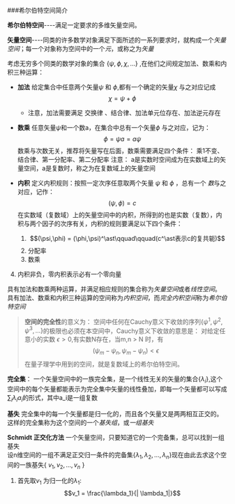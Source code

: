 ###希尔伯特空间简介  

**希尔伯特空间**----满足一定要求的多维矢量空间。  

**矢量空间**----同类的许多数学对象满足下面所述的一系列要求时，就构成一个*矢量空间*；每一个对象称为空间中的一个*元*，或称之为*矢量*

考虑无穷多个同类的数学对象的集合 $\{\psi,\phi,\chi,...\}$ ,在他们之间规定加法、数乘和内积三种运算：
* **加法** 给定集合中任意两个矢量$\psi$ 和 $\phi$,都有一个确定的矢量$\chi$ 与之对应记成
$$ \chi = \psi + \phi$$
  * 注意，加法需要满足 交换律 、结合律、加法单元位存在、加法逆元存在
* **数乘** 任意矢量$\psi$和一个数a，在集合中总有一个矢量$\phi$ 与之对应，记为：
$$\phi = \psi a = a \psi$$
数乘与次数无关，推荐将矢量写在后面，数乘需要满足四个条件： 乘1不变、结合律、第一分配率、第二分配率
注意： a是实数时空间成为在实数域上的矢量空间，a是复数时，称之为在复数域上的矢量空间

* **内积**  定义内积规则：按照一定次序任意取两个矢量 $\psi$ 和 $\phi$ ，总有一个   *数*与之对应，记作：
$$(\psi,\phi) = c$$
在实数域（复数域）上的矢量空间中的内积，所得到的也是实数（复数），内积与两个因子的次序有关，内积的规则要满足以下四个条件：
  1.  $$(\psi,\phi) = (\phi,\psi)^\ast\qquad\qquad(c^\ast表示c的复共轭)$$
  2. 分配率
  3. 数乘
 4. 内积非负，零内积表示必有一个零向量
 
 具有加法和数乘两种运算，并满足相应规则的集合称为*矢量空间*或者*线性空间*。
 具有加法、数乘和内积三种运算的空间称为*内积空间*，而*完全内积空间*称为*希尔伯特空间*
 
 >**空间的完全性**的意义为： 空间中任何在Cauchy意义下收敛的序列$\{\psi^1,\psi^2,\psi^3,...\}$的极限也必须在本空间中，Cauchy意义下收敛的意思是：
对给定任意小的实数 $\epsilon > 0$,有实数N存在，当m,n > N 时，有  
   $$(\psi_m-\psi_n,\psi_m-\psi_n) < \epsilon$$
   在量子理学中用到的空间，就是复数域上的希尔伯特空间。

**完全集**： 一个矢量空间中的一族完全集，是一个线性无关的矢量的集合$\{\lambda_i\}$,这个空间中的每个矢量都能表示为完全集中矢量的线性叠加，即每一个矢量都可以写成$\sum_{i} \lambda_i a_i$的形式，其中a_i是一组复数

**基失** 完全集中的每一个矢量都是归一化的，而且各个矢量又是两两相互正交的。这样的完全集称为这个空间的一个*基失组*，或*一组基失*

**Schmidt 正交化方法** 一个矢量空间，只要知道它的一个完备集，总可以找到一组基失  
设n维空间的一组不满足正交归一条件的完备集{$\lambda_1,\lambda_2,...,\lambda_n$}现在由此去求这个空间的一族基失{ $v_1,v_2,...,v_n$ }
1. 首先取$v_1$ 为归一化的$\lambda_1$:
$$v_1 = \frac{\lambda_1}{| \lambda_1|}$$



